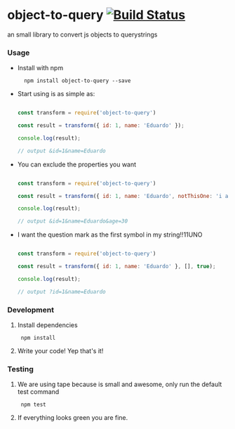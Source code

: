 # object-to-query [![Build Status](https://travis-ci.org/eperedo/object-to-query.svg?branch=master)](https://travis-ci.org/eperedo/object-to-query)
an small library to convert js objects to querystrings

### Usage

- Install with npm

		npm install object-to-query --save

- Start using is as simple as:

	```javascript

	const transform = require('object-to-query')

	const result = transform({ id: 1, name: 'Eduardo' });

	console.log(result);

	// output &id=1&name=Eduardo

	```

- You can exclude the properties you want

	```javascript

	const transform = require('object-to-query')

	const result = transform({ id: 1, name: 'Eduardo', notThisOne: 'i am a bad property', age: 30 }, ['notThisOne']);

	console.log(result);

	// output &id=1&name=Eduardo&age=30

	```

- I want the question mark as the first symbol in my string!!11UNO

	```javascript

	const transform = require('object-to-query')

	const result = transform({ id: 1, name: 'Eduardo' }, [], true);

	console.log(result);

	// output ?id=1&name=Eduardo

	```


### Development

1. Install dependencies

		npm install

2. Write your code! Yep that's it!

### Testing

1. We are using tape because is small and awesome, only run the default test command

		npm test

2. If everything looks green you are fine.
